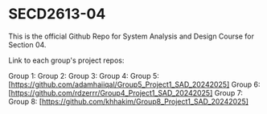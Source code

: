 # SECD2613-04

This is the official Github Repo for System Analysis and Design Course for Section 04.

Link to each group's project repos:

Group 1:
Group 2:
Group 3:
Group 4: 
Group 5: [https://github.com/adamhaiiqal/Group5_Project1_SAD_20242025]
Group 6: [https://github.com/rdzerrr/Group4_Project1_SAD_20242025]
Group 7:
Group 8: [https://github.com/khhakim/Group8_Project1_SAD_20242025]
